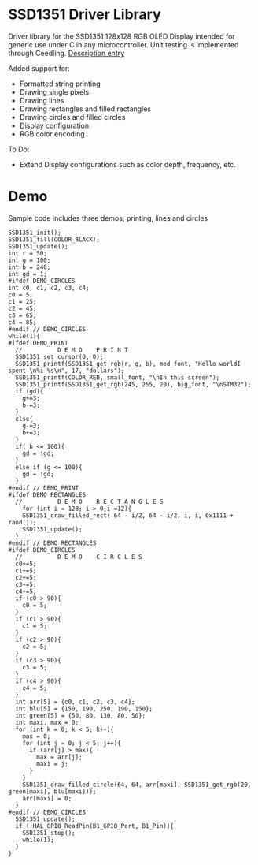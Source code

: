 # SSD1351 Driver Library

Driver library for the SSD1351 128x128 RGB OLED Display intended for generic use under C in any microcontroller.
Unit testing is implemented through Ceedling.
[Description entry](https://gecko05.github.io/2019/06/23/rgb-library.html)

Added support for:
* Formatted string printing
* Drawing single pixels
* Drawing lines
* Drawing rectangles and filled rectangles
* Drawing circles and filled circles
* Display configuration
* RGB color encoding

To Do:
* Extend Display configurations such as color depth, frequency, etc.

# Demo

Sample code includes three demos; printing, lines and circles

```
SSD1351_init();
SSD1351_fill(COLOR_BLACK);
SSD1351_update();
int r = 50;
int g = 100;
int b = 240;
int gd = 1;
#ifdef DEMO_CIRCLES
int c0, c1, c2, c3, c4;
c0 = 5;
c1 = 25;
c2 = 45;
c3 = 65;
c4 = 85;
#endif // DEMO_CIRCLES
while(1){
#ifdef DEMO_PRINT
  //          D E M O    P R I N T
  SSD1351_set_cursor(0, 0);
  SSD1351_printf(SSD1351_get_rgb(r, g, b), med_font, "Hello worldI spent \n%i %s\n", 17, "dollars");
  SSD1351_printf(COLOR_RED, small_font, "\nIn this screen");
  SSD1351_printf(SSD1351_get_rgb(245, 255, 20), big_font, "\nSTM32");
  if (gd){
    g+=3;
    b-=3;
  }
  else{
    g-=3;
    b+=3;
  }
  if( b <= 100){
    gd = !gd;
  }
  else if (g <= 100){
    gd = !gd;
  }
#endif // DEMO_PRINT
#ifdef DEMO RECTANGLES
  //          D E M O    R E C T A N G L E S
    for (int i = 128; i > 0;i-=12){
    SSD1351_draw_filled_rect( 64 - i/2, 64 - i/2, i, i, 0x1111 + rand());
    SSD1351_update();
  }
#endif // DEMO_RECTANGLES
#ifdef DEMO_CIRCLES
  //          D E M O    C I R C L E S
  c0+=5;
  c1+=5;
  c2+=5;
  c3+=5;
  c4+=5;
  if (c0 > 90){
    c0 = 5;
  }
  if (c1 > 90){
    c1 = 5;
  }
  if (c2 > 90){
    c2 = 5;
  }
  if (c3 > 90){
    c3 = 5;
  }
  if (c4 > 90){
    c4 = 5;
  }
  int arr[5] = {c0, c1, c2, c3, c4};
  int blu[5] = {150, 190, 250, 190, 150};
  int green[5] = {50, 80, 130, 80, 50};
  int maxi, max = 0;
  for (int k = 0; k < 5; k++){
    max = 0;
    for (int j = 0; j < 5; j++){
      if (arr[j] > max){
        max = arr[j];
        maxi = j;
      }
    }
    SSD1351_draw_filled_circle(64, 64, arr[maxi], SSD1351_get_rgb(20, green[maxi], blu[maxi]));
    arr[maxi] = 0;
  }
#endif // DEMO_CIRCLES
  SSD1351_update();
  if (!HAL_GPIO_ReadPin(B1_GPIO_Port, B1_Pin)){
    SSD1351_stop();
    while(1);
  }
}
```
